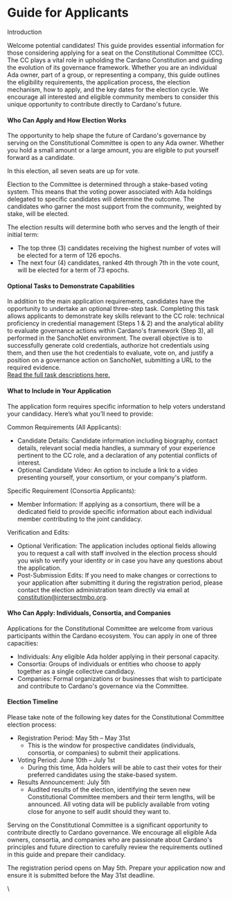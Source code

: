 # Guide for Applicants

Introduction

Welcome potential candidates! This guide provides essential information for those considering applying for a seat on the Constitutional Committee (CC). The CC plays a vital role in upholding the Cardano Constitution and guiding the evolution of its governance framework. Whether you are an individual Ada owner, part of a group, or representing a company, this guide outlines the eligibility requirements, the application process, the election mechanism, how to apply, and the key dates for the election cycle. We encourage all interested and eligible community members to consider this unique opportunity to contribute directly to Cardano's future.

#### Who Can Apply and How Election Works

The opportunity to help shape the future of Cardano's governance by serving on the Constitutional Committee is open to any Ada owner. Whether you hold a small amount or a large amount, you are eligible to put yourself forward as a candidate.

In this election, all seven seats are up for vote.

Election to the Committee is determined through a stake-based voting system. This means that the voting power associated with Ada holdings delegated to specific candidates will determine the outcome. The candidates who garner the most support from the community, weighted by stake, will be elected.

The election results will determine both who serves and the length of their initial term:

* The top three (3) candidates receiving the highest number of votes will be elected for a term of 126 epochs.
* The next four (4) candidates, ranked 4th through 7th in the vote count, will be elected for a term of 73 epochs.

#### Optional Tasks to Demonstrate Capabilities

In addition to the main application requirements, candidates have the opportunity to undertake an optional three-step task. Completing this task allows applicants to demonstrate key skills relevant to the CC role: technical proficiency in credential management (Steps 1 & 2) and the analytical ability to evaluate governance actions within Cardano's framework (Step 3), all performed in the SanchoNet environment. The overall objective is to successfully generate cold credentials, authorize hot credentials using them, and then use the hot credentials to evaluate, vote on, and justify a position on a governance action on SanchoNet, submitting a URL to the required evidence.\
[Read the full task descriptions here.](guide-for-applicants.md#optional-tasks-to-demonstrate-capabilities)

#### What to Include in Your Application

The application form requires specific information to help voters understand your candidacy. Here’s what you’ll need to provide:

Common Requirements (All Applicants):

* Candidate Details: Candidate information including biography, contact details, relevant social media handles, a summary of your experience pertinent to the CC role, and a declaration of any potential conflicts of interest.
* Optional Candidate Video: An option to include a link to a video presenting yourself, your consortium, or your company's platform.

Specific Requirement (Consortia Applicants):

* Member Information: If applying as a consortium, there will be a dedicated field to provide specific information about each individual member contributing to the joint candidacy.

Verification and Edits:

* Optional Verification: The application includes optional fields allowing you to request a call with staff involved in the election process should you wish to verify your identity or in case you have any questions about the application.
* Post-Submission Edits: If you need to make changes or corrections to your application after submitting it during the registration period, please contact the election administration team directly via email at constitution@intersectmbo.org.

#### Who Can Apply: Individuals, Consortia, and Companies

Applications for the Constitutional Committee are welcome from various participants within the Cardano ecosystem. You can apply in one of three capacities:

* Individuals: Any eligible Ada holder applying in their personal capacity.
* Consortia: Groups of individuals or entities who choose to apply together as a single collective candidacy.
* Companies: Formal organizations or businesses that wish to participate and contribute to Cardano's governance via the Committee.

#### Election Timeline

Please take note of the following key dates for the Constitutional Committee election process:

* Registration Period: May 5th – May 31st
  * This is the window for prospective candidates (individuals, consortia, or companies) to submit their applications.
* Voting Period: June 10th – July 1st
  * During this time, Ada holders will be able to cast their votes for their preferred candidates using the stake-based system.
* Results Announcement: July 5th
  * Audited results of the election, identifying the seven new Constitutional Committee members and their term lengths, will be announced. All voting data will be publicly available from voting close for anyone to self audit should they want to.

Serving on the Constitutional Committee is a significant opportunity to contribute directly to Cardano governance. We encourage all eligible Ada owners, consortia, and companies who are passionate about Cardano's principles and future direction to carefully review the requirements outlined in this guide and prepare their candidacy.

The registration period opens on May 5th. Prepare your application now and ensure it is submitted before the May 31st deadline.

\
